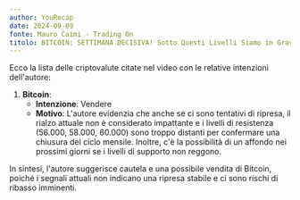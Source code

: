 ```yaml
---
author: YouRecap
date: 2024-09-09
fonte: Mauro Caimi - Trading On
titolo: BITCOIN: SETTIMANA DECISIVA! Sotto Questi Livelli Siamo in Grave Pericolo!
---
```


Ecco la lista delle criptovalute citate nel video con le relative intenzioni dell'autore:

1. **Bitcoin**: 
   - **Intenzione**: Vendere
   - **Motivo**: L'autore evidenzia che anche se ci sono tentativi di ripresa, il rialzo attuale non è considerato impattante e i livelli di resistenza (56.000, 58.000, 60.000) sono troppo distanti per confermare una chiusura del ciclo mensile. Inoltre, c'è la possibilità di un affondo nei prossimi giorni se i livelli di supporto non reggono. 

In sintesi, l'autore suggerisce cautela e una possibile vendita di Bitcoin, poiché i segnali attuali non indicano una ripresa stabile e ci sono rischi di ribasso imminenti.
